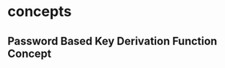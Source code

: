 # concepts



## Password Based Key Derivation Function Concept <a href="#pkpad_concept" id="pkpad_concept"></a>
